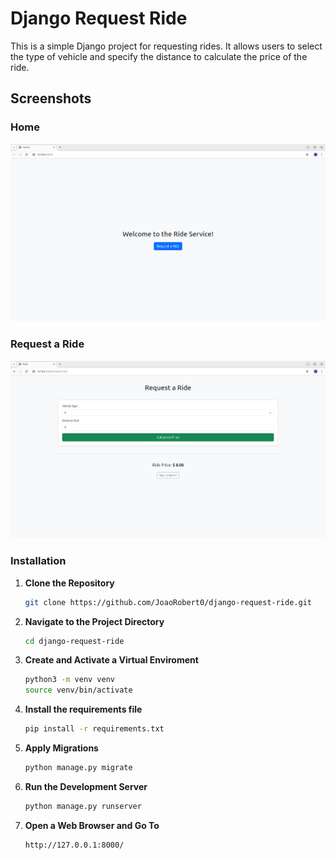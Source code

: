 # Django Request Ride

This is a simple Django project for requesting rides. It allows users to select the type of vehicle and specify the distance to calculate the price of the ride.

## Screenshots

### Home
![Home Page](docs/images/home-page.png)

### Request a Ride
![Request Ride Page](docs/images/request-ride-page.png)


### Installation

1. **Clone the Repository**
   ```bash
   git clone https://github.com/JoaoRobert0/django-request-ride.git
   ```
2. **Navigate to the Project Directory**
    ```bash
   cd django-request-ride
   ```
3. **Create and Activate a Virtual Enviroment**
    ```bash
    python3 -m venv venv
    source venv/bin/activate
    ```
4. **Install the requirements file**
    ```bash
    pip install -r requirements.txt
    ```
5. **Apply Migrations**
    ```bash
    python manage.py migrate
    ```
6. **Run the Development Server**
    ```bash
    python manage.py runserver
    ```
7. **Open a Web Browser and Go To**
    ```bash
    http://127.0.0.1:8000/
    ```